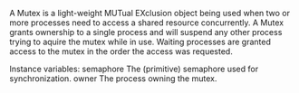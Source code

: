 A Mutex is a light-weight MUTual EXclusion object being used when two or more processes need to access a shared resource concurrently. A Mutex grants ownership to a single process and will suspend any other process trying to aquire the mutex while in use. Waiting processes are granted access to the mutex in the order the access was requested.

Instance variables:
	semaphore	<Semaphore>		The (primitive) semaphore used for synchronization.
	owner		<Process>		The process owning the mutex.